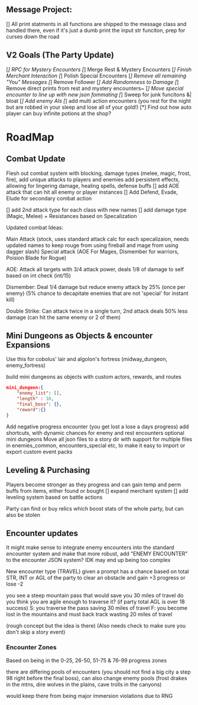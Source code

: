 ## Message Project:
[] All print statments in all functions are shipped to the message class and handled there, even if it's just a dumb print the input str funciton, prep for curses down the road






## V2 Goals (The Party Update)
[*] RPC for Mystery Encounters
[*] Merge Rest & Mystery Encounters
[*] Finish Merchant Interaction
[*] Polish Special Encounters 
[*] Remove all remaining "You" Messages
[*] Remove Follower
[*] Add Randomness to Damage
[*] Remove direct prints from rest and mystery encounters~
[*] Move special encounter to line up with new json fommating
[*] Sweep for junk funcitons &| bloat
[*] Add enemy AIs
[*] add multi action encounters (you rest for the night but are robbed in your sleep and lose all of your gold!)
[*] Find out how auto player can buy infinite potions at the shop?


# RoadMap

## Combat Update
Flesh out combat system with blocking, damage types (melee, magic, frost, fire), add unique attacks to players and enemies
add persistent effects, allowing for lingering damage, healing spells, defense buffs
[] add AOE attack that can hit all enemy or player instances
[] Add Defend, Evade, Elude for secondary combat action

[] add 2nd attack type for each class with new names
[] add damage type (Magic, Melee) + Resistances based on Specalization

Updated combat Ideas:

Main Attack (stock, uses standard attack calc for each specalizaion, needs updated names to keep rouge from using fireball and mage from using dagger slash)
Special attack (AOE For Mages, Dismember for warriors, Poision Blade for Rogue)

AOE: Attack all targets with 3/4 attack power, deals 1/8 of damage to self based on int check (int/15)

Dismember: Deal 1/4 damage but reduce enemy attack by 25% (once per enemy) (5% chance to decapitate enemies that are not 'special' for instant kill)

Double Strike: Can attack twice in a single turn, 2nd attack deals 50% less damage (can hit the same enemy or 2 of them)


## Mini Dungeons as Objects & encounter Expansions 
Use this for cobolus' lair and algolon's fortress (midway_dungeon, enemy_fortress)

build mini dungeons as objects with custom actors, rewards, and routes
```json
mini_dungeon:{
    "enemy_list": [],
    "length" : 10,
    "final_boss": {},
    "reward":{}
}
```
Add negative progress encounter (you get lost a lose a days progress)
add shortcuts, with dynamic chances for enemy and rest encounters
optional mini dungeons
Move all json files to a story dir with support for multiple files in enemies_common, encounters_special etc, to make it easy to import or export custom event packs

## Leveling & Purchasing
Players become stronger as they progress and can gain temp and perm buffs from items, either found or bought
[] expand merchant system
[] add leveling system based on battle actions 

Party can find or buy relics which boost stats of the whole party, but can also be stolen 


## Encounter updates

It might make sense to integrate enemy encounters into the standard encounter system and make that more robust, add "ENEMY ENCOUNTER" to the encounter JSON system?
IDK may end up being too complex

New encounter type (TRAVEL)
given a prompt has a chance based on total STR, INT or AGL of the party to clear an obstacle and gain +3 progress or lose -2

you see a steep mountain pass that would save you 30 miles of travel do you think you are agile enough to traverse it? (if party total AGL is over 18 success)
S: you traverse the pass saving 30 miles of travel
F: you become lost in the mountains and must back track wasting 20 miles of travel

(rough concept but the idea is there) (Also needs check to make sure you don't skip a story event)


 ### Encounter Zones

Based on being in the 0-25, 26-50, 51-75 & 76-99 progress zones

there are differing pools of encounters (you should not find a big city a step 98 right before the final boss), can also change enemy pools (frost drakes in the mtns, dire wolves in the plains, cave trolls in the canyons)

would keep there from being major immersion violations due to RNG
